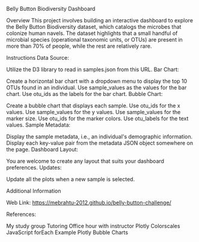 Belly Button Biodiversity Dashboard

Overview
This project involves building an interactive dashboard to explore the Belly Button Biodiversity dataset, which catalogs the microbes that colonize human navels. The dataset highlights that a small handful of microbial species (operational taxonomic units, or OTUs) are present in more than 70% of people, while the rest are relatively rare.

Instructions
Data Source:

Utilize the D3 library to read in samples.json from this URL.
Bar Chart:

Create a horizontal bar chart with a dropdown menu to display the top 10 OTUs found in an individual.
Use sample_values as the values for the bar chart.
Use otu_ids as the labels for the bar chart.
Bubble Chart:

Create a bubble chart that displays each sample.
Use otu_ids for the x values.
Use sample_values for the y values.
Use sample_values for the marker size.
Use otu_ids for the marker colors.
Use otu_labels for the text values.
Sample Metadata:

Display the sample metadata, i.e., an individual's demographic information.
Display each key-value pair from the metadata JSON object somewhere on the page.
Dashboard Layout:

You are welcome to create any layout that suits your dashboard preferences.
Updates:

Update all the plots when a new sample is selected.

Additional Information

Web Link: https://mebrahtu-2012.github.io/belly-button-challenge/

References:

My study group
Tutoring
Office hour with instructor
Plotly Colorscales
JavaScript forEach Example
Plotly Bubble Charts
